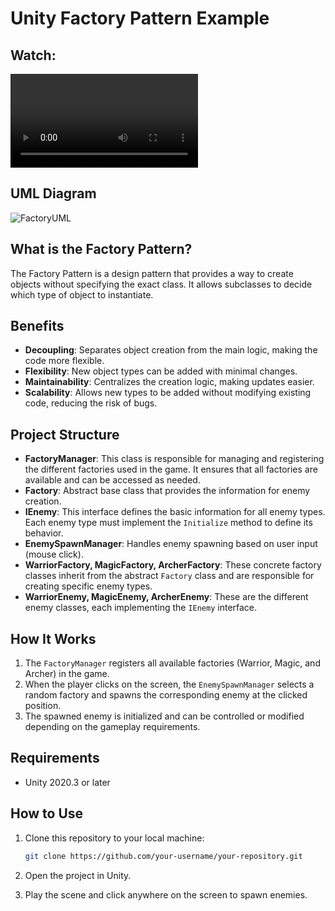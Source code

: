 
# Unity Factory Pattern Example

## Watch:
<video src="https://github.com/user-attachments/assets/5e694067-1555-45e2-bcea-a33ce9995a0d"></video>

## UML Diagram
![FactoryUML](https://github.com/user-attachments/assets/669f622e-a9d1-4de3-bb2a-ac2ae82abfe4)


## What is the Factory Pattern?
The Factory Pattern is a design pattern that provides a way to create objects without specifying the exact class. It allows subclasses to decide which type of object to instantiate.
    
## Benefits

- **Decoupling**: Separates object creation from the main logic, making the code more flexible.
- **Flexibility**: New object types can be added with minimal changes.
- **Maintainability**: Centralizes the creation logic, making updates easier.
- **Scalability**: Allows new types to be added without modifying existing code, reducing the risk of bugs.

## Project Structure
- **FactoryManager**: This class is responsible for managing and registering the different factories used in the game. It ensures that all factories are available and can be accessed as needed.
- **Factory**: Abstract base class that provides the information for enemy creation.
- **IEnemy**: This interface defines the basic information for all enemy types. Each enemy type must implement the `Initialize` method to define its behavior.
- **EnemySpawnManager**: Handles enemy spawning based on user input (mouse click).
- **WarriorFactory, MagicFactory, ArcherFactory**: These concrete factory classes inherit from the abstract `Factory` class and are responsible for creating specific enemy types.
- **WarriorEnemy, MagicEnemy, ArcherEnemy**: These are the different enemy classes, each implementing the `IEnemy` interface.

## How It Works
1. The `FactoryManager` registers all available factories (Warrior, Magic, and Archer) in the game.
2. When the player clicks on the screen, the `EnemySpawnManager` selects a random factory and spawns the corresponding enemy at the clicked position.
3. The spawned enemy is initialized and can be controlled or modified depending on the gameplay requirements.

## Requirements
- Unity 2020.3 or later

## How to Use

1. Clone this repository to your local machine:
    ```bash
    git clone https://github.com/your-username/your-repository.git
    ```

2. Open the project in Unity.

3. Play the scene and click anywhere on the screen to spawn enemies.

